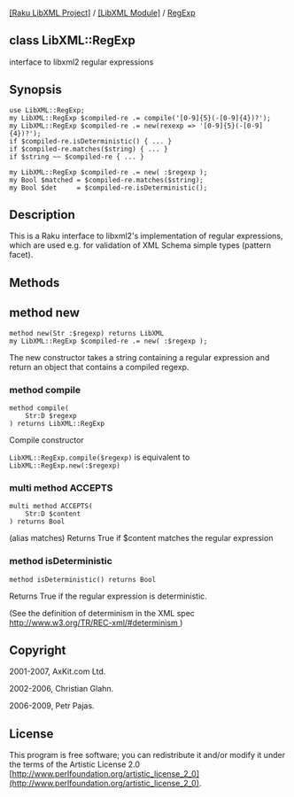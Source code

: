 [[Raku LibXML Project]](https://libxml-raku.github.io)
 / [[LibXML Module]](https://libxml-raku.github.io/LibXML-raku)
 / [RegExp](https://libxml-raku.github.io/LibXML-raku/RegExp)

class LibXML::RegExp
--------------------

interface to libxml2 regular expressions

Synopsis
--------

    use LibXML::RegExp;
    my LibXML::RegExp $compiled-re .= compile('[0-9]{5}(-[0-9]{4})?');
    my LibXML::RegExp $compiled-re .= new(rexexp => '[0-9]{5}(-[0-9]{4})?');
    if $compiled-re.isDeterministic() { ... }
    if $compiled-re.matches($string) { ... }
    if $string ~~ $compiled-re { ... }

    my LibXML::RegExp $compiled-re .= new( :$regexp );
    my Bool $matched = $compiled-re.matches($string);
    my Bool $det     = $compiled-re.isDeterministic();

Description
-----------

This is a Raku interface to libxml2's implementation of regular expressions, which are used e.g. for validation of XML Schema simple types (pattern facet).

Methods
-------

method new
----------

    method new(Str :$regexp) returns LibXML
    my LibXML::RegExp $compiled-re .= new( :$regexp );

The new constructor takes a string containing a regular expression and return an object that contains a compiled regexp.

### method compile

```perl6
method compile(
    Str:D $regexp
) returns LibXML::RegExp
```

Compile constructor

`LibXML::RegExp.compile($regexp)` is equivalent to `LibXML::RegExp.new(:$regexp)`

### multi method ACCEPTS

```perl6
multi method ACCEPTS(
    Str:D $content
) returns Bool
```

(alias matches) Returns True if $content matches the regular expression

### method isDeterministic

```perl6
method isDeterministic() returns Bool
```

Returns True if the regular expression is deterministic.

(See the definition of determinism in the XML spec [http://www.w3.org/TR/REC-xml/#determinism ](http://www.w3.org/TR/REC-xml/#determinism ))

Copyright
---------

2001-2007, AxKit.com Ltd.

2002-2006, Christian Glahn.

2006-2009, Petr Pajas.

License
-------

This program is free software; you can redistribute it and/or modify it under the terms of the Artistic License 2.0 [http://www.perlfoundation.org/artistic_license_2_0](http://www.perlfoundation.org/artistic_license_2_0).

